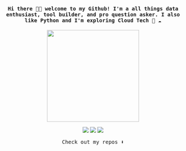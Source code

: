 <h4 align="center"><samp> Hi there 👋🏼 welcome to my Github! I'm a all things data enthusiast, tool builder, and pro question asker. I also like Python and I'm exploring Cloud Tech 🐍 ☁️ </samp></h4> 

<p align="center"> <img width="250" src="https://media.giphy.com/media/jIgXf4hgbHCeKiXpvt/giphy.gif"> </p> 
<p align="center"> <a href= "https://dev.to/ari_hacks"><img src="https://img.icons8.com/windows/32/000000/dev.png"/></a> <a href= "https://twitter.com/ari_hacks"><img src="https://img.icons8.com/material-outlined/32/000000/twitter.png"/></a> <a href= "https://ko-fi.com/ari_hacks"><img src="https://img.icons8.com/pastel-glyph/32/000000/like--v1.png"/></a> </p> 

<p align="center"><samp> Check out my repos ⬇️ </samp> </p>


